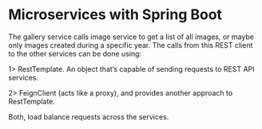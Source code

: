 # Microservices with Spring Boot
The gallery service calls image service to get a list of all images, or maybe only images created during a specific year.
The calls from this REST client to the other services can be done using:

  1> RestTemplate. An object that’s capable of sending requests to REST API services.
  
  2> FeignClient (acts like a proxy), and provides another approach to RestTemplate.
  
Both, load balance requests across the services.
